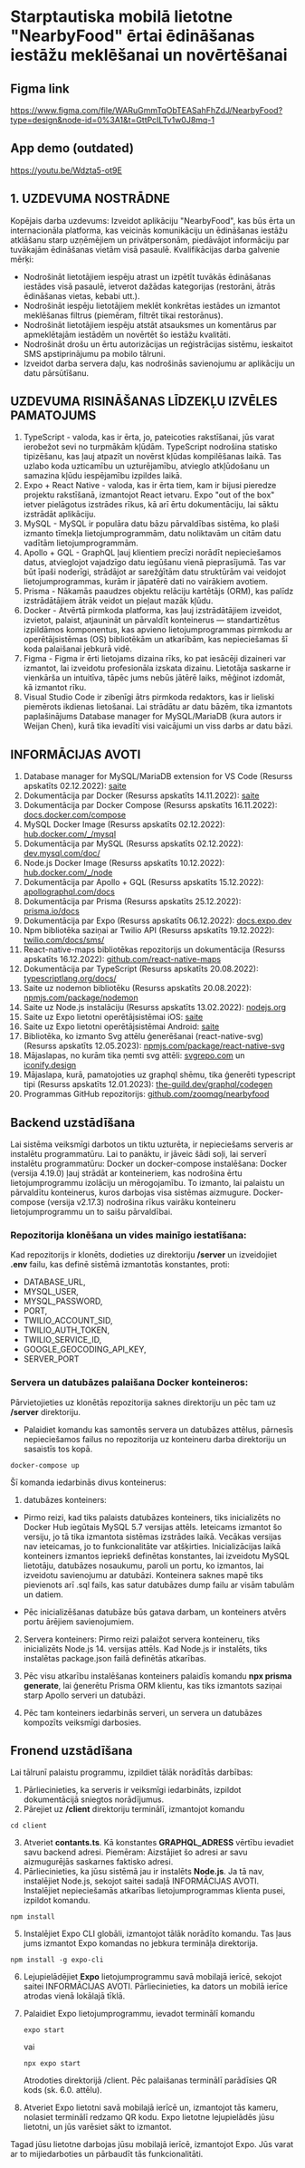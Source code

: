 ﻿# Starptautiska mobilā lietotne "NearbyFood" ērtai ēdināšanas iestāžu meklēšanai un novērtēšanai

## Figma link

https://www.figma.com/file/WARuGmmTqObTEASahFhZdJ/NearbyFood?type=design&node-id=0%3A1&t=GttPcILTv1w0J8mq-1


## App demo (outdated)

https://youtu.be/Wdzta5-ot9E


## 1. UZDEVUMA NOSTRĀDNE

Kopējais darba uzdevums: Izveidot aplikāciju "NearbyFood", kas būs ērta un internacionāla platforma, kas veicinās komunikāciju un ēdināšanas iestāžu atklāšanu starp uzņēmējiem un privātpersonām, piedāvājot informāciju par tuvākajām ēdināšanas vietām visā pasaulē.
Kvalifikācijas darba galvenie mērķi:

* Nodrošināt lietotājiem iespēju atrast un izpētīt tuvākās ēdināšanas iestādes visā pasaulē, ietverot dažādas kategorijas (restorāni, ātrās ēdināšanas vietas, kebabi utt.).
* Nodrošināt iespēju lietotājiem meklēt konkrētas iestādes un izmantot meklēšanas filtrus (piemēram, filtrēt tikai restorānus).
* Nodrošināt lietotājiem iespēju atstāt atsauksmes un komentārus par apmeklētajām iestādēm un novērtēt šo iestāžu kvalitāti.
* Nodrošināt drošu un ērtu autorizācijas un reģistrācijas sistēmu, ieskaitot SMS apstiprinājumu pa mobilo tālruni.
* Izveidot darba servera daļu, kas nodrošinās savienojumu ar aplikāciju un datu pārsūtīšanu.

## UZDEVUMA RISINĀŠANAS LĪDZEKĻU IZVĒLES PAMATOJUMS

1) TypeScript - valoda, kas ir ērta, jo, pateicoties rakstīšanai, jūs varat ierobežot sevi no turpmākām kļūdām. TypeScript nodrošina statisko tipizēšanu, kas ļauj atpazīt un novērst kļūdas kompilēšanas laikā. Tas uzlabo koda uzticamību un uzturējamību, atvieglo atkļūdošanu un samazina kļūdu iespējamību izpildes laikā.
2) Expo + React Native - valoda, kas ir ērta tiem, kam ir bijusi pieredze projektu rakstīšanā, izmantojot React ietvaru. Expo "out of the box" ietver pielāgotus izstrādes rīkus, kā arī ērtu dokumentāciju, lai sāktu izstrādāt aplikāciju.
3) MySQL - MySQL ir populāra datu bāzu pārvaldības sistēma, ko plaši izmanto tīmekļa lietojumprogrammām, datu noliktavām un citām datu vadītām lietojumprogrammām.
4) Apollo + GQL - GraphQL ļauj klientiem precīzi norādīt nepieciešamos datus, atvieglojot vajadzīgo datu iegūšanu vienā pieprasījumā. Tas var būt īpaši noderīgi, strādājot ar sarežģītām datu struktūrām vai veidojot lietojumprogrammas, kurām ir jāpatērē dati no vairākiem avotiem.
5) Prisma - Nākamās paaudzes objektu relāciju kartētājs (ORM), kas palīdz izstrādātājiem ātrāk veidot un pieļaut mazāk kļūdu.
6) Docker - Atvērtā pirmkoda platforma, kas ļauj izstrādātājiem izveidot, izvietot, palaist, atjaunināt un pārvaldīt konteinerus — standartizētus izpildāmos komponentus, kas apvieno lietojumprogrammas pirmkodu ar operētājsistēmas (OS) bibliotēkām un atkarībām, kas nepieciešamas šī koda palaišanai jebkurā vidē.
7) Figma - Figma ir ērti lietojams dizaina rīks, ko pat iesācēji dizaineri var izmantot, lai izveidotu profesionāla izskata dizainu. Lietotāja saskarne ir vienkārša un intuitīva, tāpēc jums nebūs jātērē laiks, mēģinot izdomāt, kā izmantot rīku.
8) Visual Studio Code ir zibenīgi ātrs pirmkoda redaktors, kas ir lieliski piemērots ikdienas lietošanai. Lai strādātu ar datu bāzēm, tika izmantots paplašinājums Database manager for MySQL/MariaDB (kura autors ir Weijan Chen), kurā tika ievadīti visi vaicājumi un viss darbs ar datu bāzi.


## INFORMĀCIJAS AVOTI

1) Database manager for MySQL/MariaDB extension for VS Code (Resurss apskatīts 02.12.2022): [saite](https://marketplace.visualstudio.com/items?itemName=cweijan.vscode-mysql-client2)
2) Dokumentācija par Docker (Resurss apskatīts 14.11.2022): [saite](https://docs.docker.com/desktop/)
3) Dokumentācija par Docker Compose (Resurss apskatīts 16.11.2022): [docs.docker.com/compose](https://docs.docker.com/compose/)
4) MySQL Docker Image (Resurss apskatīts 02.12.2022):
[hub.docker.com/_/mysql](https://hub.docker.com/_/mysql)
5) Dokumentācija par MySQL (Resurss apskatīts 02.12.2022):
[dev.mysql.com/doc/](https://dev.mysql.com/doc/)
6) Node.js Docker Image (Resurss apskatīts 10.12.2022):
[hub.docker.com/_/node](https://hub.docker.com\_\node)
7) Dokumentācija par Apollo + GQL (Resurss apskatīts 15.12.2022): [apollographql.com/docs](https://www.apollographql.com/docs/)
8) Dokumentācija par Prisma (Resurss apskatīts 25.12.2022): [prisma.io/docs](https://www.prisma.io/docs)
9) Dokumentācija par Expo (Resurss apskatīts 06.12.2022): [docs.expo.dev](https://docs.expo.dev/)
10) Npm bibliotēka saziņai ar Twilio API (Resurss apskatīts 19.12.2022): [twilio.com/docs/sms/](https://www.twilio.com/docs/sms/quickstart/node)
11) React-native-maps bibliotēkas repozitorijs un dokumentācija (Resurss apskatīts 16.12.2022): [github.com/react-native-maps](https://github.com/react-native-maps/react-native-maps)
12) Dokumentācija par TypeScript (Resurss apskatīts 20.08.2022): [typescriptlang.org/docs/](https://www.typescriptlang.org/docs/)
13) Saite uz nodemon bibliotēku (Resurss apskatīts 20.08.2022): [npmjs.com/package/nodemon](https://www.npmjs.com/package/nodemon)
14) Saite uz Node.js instalāciju (Resurss apskatīts 13.02.2022): [nodejs.org](https://nodejs.org/en)
15) Saite uz Expo lietotni operētājsistēmai iOS: [saite](https://apps.apple.com/us/app/expo-go/id982107779)
16) Saite uz Expo lietotni operētājsistēmai Android: [saite](https://play.google.com/store/apps/details?id=host.exp.exponent&hl=en&gl=US)
17) Bibliotēka, ko izmanto Svg attēlu ģenerēšanai (react-native-svg) (Resurss apskatīts 12.05.2023): [npmjs.com/package/react-native-svg](https://www.npmjs.com/package/react-native-svg)
18) Mājaslapas, no kurām tika ņemti svg attēli: [svgrepo.com](https://www.svgrepo.com/) un [iconify.design](https://iconify.design/)
19) Mājaslapa, kurā, pamatojoties uz graphql shēmu, tika ģenerēti typescript tipi (Resurss apskatīts 12.01.2023):  [the-guild.dev/graphql/codegen](https://the-guild.dev/graphql/codegen)
20) Programmas GitHub repozitorijs: [github.com/zoomqg/nearbyfood](https://github.com/zoomqg/nearbyfood)

## Backend uzstādīšana

Lai sistēma veiksmīgi darbotos un tiktu uzturēta, ir nepieciešams serveris ar instalētu programmatūru. Lai to panāktu, ir jāveic šādi soļi, lai serverī instalētu programmatūru:
Docker un docker-compose instalēšana:
Docker (versija 4.19.0) ļauj strādāt ar konteineriem, kas nodrošina ērtu lietojumprogrammu izolāciju un mērogojamību. To izmanto, lai palaistu un pārvaldītu konteinerus, kuros darbojas visa sistēmas aizmugure. Docker-compose (versija v2.17.3) nodrošina rīkus vairāku konteineru lietojumprogrammu un to saišu pārvaldībai.

### Repozitorija klonēšana un vides mainīgo iestatīšana:

Kad repozitorijs ir klonēts, dodieties uz direktoriju <b>/server</b> un izveidojiet <b>.env</b> failu, kas definē sistēmā izmantotās konstantes, proti:

* DATABASE_URL,
* MYSQL_USER,
* MYSQL_PASSWORD,
* PORT,
* TWILIO_ACCOUNT_SID,
* TWILIO_AUTH_TOKEN,
* TWILIO_SERVICE_ID,
* GOOGLE_GEOCODING_API_KEY,
* SERVER_PORT 

### Servera un datubāzes palaišana Docker konteineros:

Pārvietojieties uz klonētās repozitorija saknes direktoriju un pēc tam uz <b>/server</b> direktoriju.

* Palaidiet komandu kas samontēs servera un datubāzes attēlus, pārnesīs nepieciešamos failus no repozitorija uz konteineru darba direktoriju un sasaistīs tos kopā.

```
docker-compose up
```

Šī komanda iedarbinās divus konteinerus:

1) datubāzes konteiners:
* Pirmo reizi, kad tiks palaists datubāzes konteiners, tiks inicializēts no Docker Hub iegūtais MySQL 5.7 versijas attēls. Ieteicams izmantot šo versiju, jo tā tika izmantota sistēmas izstrādes laikā. Vecākas versijas nav ieteicamas, jo to funkcionalitāte var atšķirties. Inicializācijas laikā konteiners izmantos iepriekš definētas konstantes, lai izveidotu MySQL lietotāju, datubāzes nosaukumu, paroli un portu, ko izmantos, lai izveidotu savienojumu ar datubāzi. Konteinera saknes mapē tiks pievienots arī .sql fails, kas satur datubāzes dump failu ar visām tabulām un datiem.

* Pēc inicializēšanas datubāze būs gatava darbam, un konteiners atvērs portu ārējiem savienojumiem.

2) Servera konteiners:
Pirmo reizi palaižot servera konteineru, tiks inicializēts Node.js 14. versijas attēls. Kad Node.js ir instalēts, tiks instalētas package.json failā definētās atkarības.

3) Pēc visu atkarību instalēšanas konteiners palaidīs komandu <b>npx prisma generate</b>, lai ģenerētu Prisma ORM klientu, kas tiks izmantots saziņai starp Apollo serveri un datubāzi.
4) Pēc tam konteiners iedarbinās serveri, un servera un datubāzes kompozīts veiksmīgi darbosies.


## Fronend uzstādīšana

Lai tālrunī palaistu programmu, izpildiet tālāk norādītās darbības:
1) Pārliecinieties, ka serveris ir veiksmīgi iedarbināts, izpildot dokumentācijā sniegtos norādījumus.
2) Pārejiet uz <b>/client</b> direktoriju terminālī, izmantojot komandu 

```
cd client
```

3) Atveriet <b>contants.ts</b>. Kā konstantes <b>GRAPHQL_ADRESS</b> vērtību ievadiet savu backend adresi. Piemēram: Aizstājiet šo adresi ar savu aizmugurējās saskarnes faktisko adresi.
4) Pārliecinieties, ka jūsu sistēmā jau ir instalēts <b>Node.js</b>. Ja tā nav, instalējiet Node.js, sekojot saitei sadaļā INFORMĀCIJAS AVOTI. Instalējiet nepieciešamās atkarības lietojumprogrammas klienta pusei, izpildot komandu.

```
npm install
```

5) Instalējiet Expo CLI globāli, izmantojot tālāk norādīto komandu. Tas ļaus jums izmantot Expo komandas no jebkura termināļa direktorija.

```
npm install -g expo-cli
```

6) Lejupielādējiet <b>Expo</b> lietojumprogrammu savā mobilajā ierīcē, sekojot saitei INFORMĀCIJAS AVOTI. Pārliecinieties, ka dators un mobilā ierīce atrodas vienā lokālajā tīklā.
7) Palaidiet Expo lietojumprogrammu, ievadot terminālī komandu 

    ```
    expo start
    ```

    vai

    ```
    npx expo start
    ```

    Atrodoties direktorijā /client. Pēc palaišanas terminālī parādīsies QR kods (sk. 6.0. attēlu).
8) Atveriet Expo lietotni savā mobilajā ierīcē un, izmantojot tās kameru, nolasiet terminālī redzamo QR kodu. Expo lietotne lejupielādēs jūsu lietotni, un jūs varēsiet sākt to izmantot.


Tagad jūsu lietotne darbojas jūsu mobilajā ierīcē, izmantojot Expo. Jūs varat ar to mijiedarboties un pārbaudīt tās funkcionalitāti.


